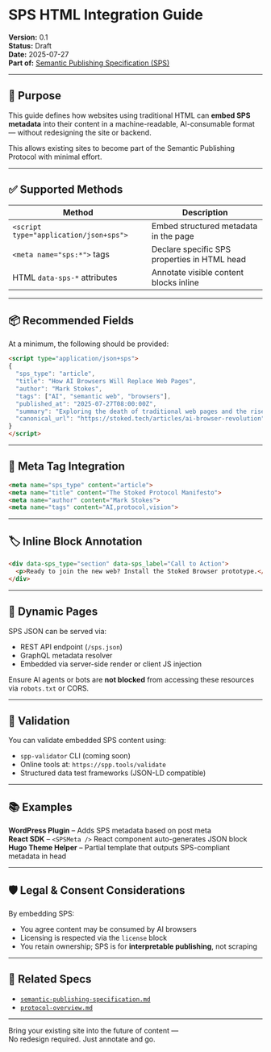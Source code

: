 # SPS HTML Integration Guide
**Version:** 0.1  
**Status:** Draft  
**Date:** 2025-07-27  
**Part of:** [Semantic Publishing Specification (SPS)](semantic-publishing-specification.md)

---

## 🎯 Purpose

This guide defines how websites using traditional HTML can **embed SPS metadata** into their content in a machine-readable, AI-consumable format — without redesigning the site or backend.

This allows existing sites to become part of the Semantic Publishing Protocol with minimal effort.

---

## ✅ Supported Methods

| Method | Description |
|--------|-------------|
| `<script type="application/json+sps">` | Embed structured metadata in the page |
| `<meta name="sps:*">` tags | Declare specific SPS properties in HTML head |
| HTML `data-sps-*` attributes | Annotate visible content blocks inline |

---

## 📦 Recommended Fields

At a minimum, the following should be provided:

```html
<script type="application/json+sps">
{
  "sps_type": "article",
  "title": "How AI Browsers Will Replace Web Pages",
  "author": "Mark Stokes",
  "tags": ["AI", "semantic web", "browsers"],
  "published_at": "2025-07-27T08:00:00Z",
  "summary": "Exploring the death of traditional web pages and the rise of generative, intent-based browsing.",
  "canonical_url": "https://stoked.tech/articles/ai-browser-revolution"
}
</script>
```

---

## 🧩 Meta Tag Integration

```html
<meta name="sps_type" content="article">
<meta name="title" content="The Stoked Protocol Manifesto">
<meta name="author" content="Mark Stokes">
<meta name="tags" content="AI,protocol,vision">
```

---

## 🏷 Inline Block Annotation

```html
<div data-sps_type="section" data-sps_label="Call to Action">
  <p>Ready to join the new web? Install the Stoked Browser prototype.</p>
</div>
```

---

## 🔁 Dynamic Pages

SPS JSON can be served via:
- REST API endpoint (`/sps.json`)
- GraphQL metadata resolver
- Embedded via server-side render or client JS injection

Ensure AI agents or bots are **not blocked** from accessing these resources via `robots.txt` or CORS.

---

## 🧪 Validation

You can validate embedded SPS content using:

- `spp-validator` CLI (coming soon)
- Online tools at: `https://spp.tools/validate`
- Structured data test frameworks (JSON-LD compatible)

---

## 📚 Examples

**WordPress Plugin** – Adds SPS metadata based on post meta  
**React SDK** – `<SPSMeta />` React component auto-generates JSON block  
**Hugo Theme Helper** – Partial template that outputs SPS-compliant metadata in head

---

## 🛡 Legal & Consent Considerations

By embedding SPS:
- You agree content may be consumed by AI browsers
- Licensing is respected via the `license` block
- You retain ownership; SPS is for **interpretable publishing**, not scraping

---

## 🔗 Related Specs

- [`semantic-publishing-specification.md`](semantic-publishing-specification.md)
- [`protocol-overview.md`](../spp/protocol-overview.md)

---

Bring your existing site into the future of content —  
No redesign required. Just annotate and go.

